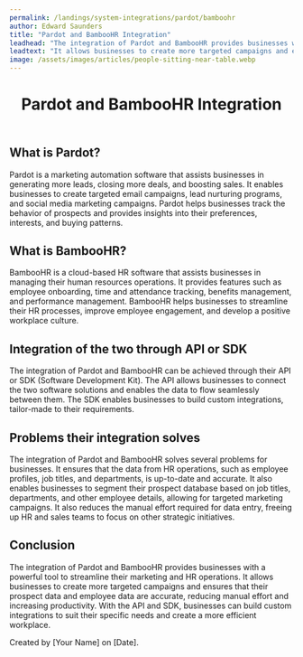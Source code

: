 ```yaml
---
permalink: /landings/system-integrations/pardot/bamboohr
author: Edward Saunders
title: "Pardot and BambooHR Integration"
leadhead: "The integration of Pardot and BambooHR provides businesses with a powerful tool to streamline their marketing and HR operations"
leadtext: "It allows businesses to create more targeted campaigns and ensures that their prospect data and employee data are accurate, reducing manual effort and increasing productivity. With the API and SDK, businesses can build custom integrations to suit their specific needs and create a more efficient workplace."
image: /assets/images/articles/people-sitting-near-table.webp
---
```

<div class="arttext">	<header>
		<h1>Pardot and BambooHR Integration</h1>
	</header>
	<main>
		<section>
			<h2>What is Pardot?</h2>
			<p>Pardot is a marketing automation software that assists businesses in generating more leads, closing more deals, and boosting sales. It enables businesses to create targeted email campaigns, lead nurturing programs, and social media marketing campaigns. Pardot helps businesses track the behavior of prospects and provides insights into their preferences, interests, and buying patterns.</p>
		</section>
		<section>
			<h2>What is BambooHR?</h2>
			<p>BambooHR is a cloud-based HR software that assists businesses in managing their human resources operations. It provides features such as employee onboarding, time and attendance tracking, benefits management, and performance management. BambooHR helps businesses to streamline their HR processes, improve employee engagement, and develop a positive workplace culture.</p>
		</section>
		<section>
			<h2>Integration of the two through API or SDK</h2>
			<p>The integration of Pardot and BambooHR can be achieved through their API or SDK (Software Development Kit). The API allows businesses to connect the two software solutions and enables the data to flow seamlessly between them. The SDK enables businesses to build custom integrations, tailor-made to their requirements.</p>
		</section>
		<section>
			<h2>Problems their integration solves</h2>
			<p>The integration of Pardot and BambooHR solves several problems for businesses. It ensures that the data from HR operations, such as employee profiles, job titles, and departments, is up-to-date and accurate. It also enables businesses to segment their prospect database based on job titles, departments, and other employee details, allowing for targeted marketing campaigns. It also reduces the manual effort required for data entry, freeing up HR and sales teams to focus on other strategic initiatives.</p>
		</section>
		<section>
			<h2>Conclusion</h2>
			<p>The integration of Pardot and BambooHR provides businesses with a powerful tool to streamline their marketing and HR operations. It allows businesses to create more targeted campaigns and ensures that their prospect data and employee data are accurate, reducing manual effort and increasing productivity. With the API and SDK, businesses can build custom integrations to suit their specific needs and create a more efficient workplace.</p>
		</section>
	</main>
	<footer>
		<p>Created by [Your Name] on [Date].</p>
	</footer>
</div>